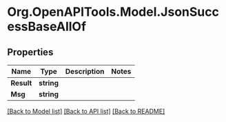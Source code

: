 
# Org.OpenAPITools.Model.JsonSuccessBaseAllOf

## Properties

Name | Type | Description | Notes
------------ | ------------- | ------------- | -------------
**Result** | **string** |  | 
**Msg** | **string** |  | 

[[Back to Model list]](../README.md#documentation-for-models)
[[Back to API list]](../README.md#documentation-for-api-endpoints)
[[Back to README]](../README.md)

